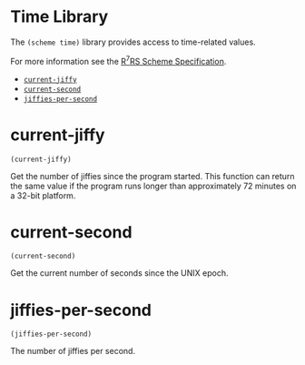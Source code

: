 # Time Library

The `(scheme time)` library provides access to time-related values.

For more information see the [R<sup>7</sup>RS Scheme Specification](../../r7rs.pdf).

- [`current-jiffy`](#current-jiffy)
- [`current-second`](#current-second)
- [`jiffies-per-second`](#jiffies-per-second)

# current-jiffy

    (current-jiffy)

Get the number of jiffies since the program started. This function can return the same value if the program runs longer than approximately 72 minutes on a 32-bit platform.

# current-second

    (current-second)

Get the current number of seconds since the UNIX epoch. 

# jiffies-per-second

    (jiffies-per-second)

The number of jiffies per second.
